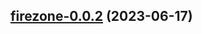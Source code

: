 

## [firezone-0.0.2](https://github.com/truecharts/charts/compare/firezone-0.0.1...firezone-0.0.2) (2023-06-17)

